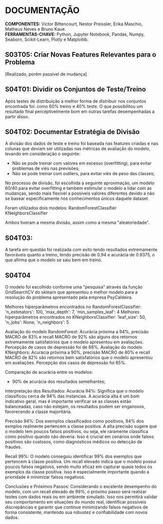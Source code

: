# DOCUMENTAÇÃO
**COMPONENTES:** Victor Bittencourt, Nestor Preissler, Erika Maschio, Matheus Neves e Bruno Kaue.  
**FERRAMENTAS-CHAVE:** Python, Jupyter Notebook, Pandas, Numpy, Seaborn, Scikit-Learn, Plotly e Matplotlib.

## S03T05: Criar Novas Features Relevantes para o Problema
[Realizado, porém passível de mudança]

## S04T01: Dividir os Conjuntos de Teste/Treino
Após testes de distribuição a melhor forma de distribuir nos conjuntos encontrada foi: como 60% treino e 40% teste. O que possibilitou um resultado final perceptivelmente bom em outras tarefas desempenhadas a partir disso. 

## S04T02: Documentar Estratégia de Divisão
A divisão dos dados de teste e treino foi baseada nas features criadas e nas colunas que deviam ser utilizadas nas métricas de avaliação do modelo, levando em consideração o seguinte:
- Não se pode treinar com valores em excesso (overfitting), para evitar problemas de viés nas previsões;
- Não se pode treinar com outliers, para evitar viés de peso das classes;

No processo de divisão, foi escolhida a seguinte aproximação, um modelo 60/40 para evitar overfitting e também estimular o modelo a lidar com as mudanças, sendo mais flexível a possíveis valores diferentes devido a não se basear especificamente nos conhecimentos únicos daquele dataset.

Foram utilizados dois modelos:
    RandomForestClassifier
    KNeighborsClassifier

Ambos tiveram a mesma divisão, assim como a mesma "aleatoriedade".

## S04T03: 
A tarefa em questão foi realizada com exito tendo resultados extremamente favoráveis quanto a treino, tendo precisão de 0.94 e acurácia de 0.9375, o que  afirma que o modelo se saiu bem em treino. 

## S04T04
 O modelo foi escolhido conforme uma "pesquisa" através da função GridSearchCV do sklearn que apresentou o melhor modelo para a resolução do problema apresentado pela empresa PsyCaldeira.
  
Melhores hiperparâmetros encontrados no RandomForestClassifier: 'n_estimators': 100,  'max_depth': 7, 'min_samples_leaf': 4
Melhores hiperparâmetros encontrados no KNeighborsClassifier: 'leaf_size': 50, 'n_jobs': None, 'n_neighbors': 5

Avaliação do modelo RandomForest: Acurácia próxima a 94%, precisão MACRO de 83% e recall MACRO de 92% são alguns dos retornos extremamente satisfatórios que o modelo apresentou em avaliações. Percepção de casos de depressão foi de 68%.
Avaliação do modelo KNeighbors: Acurácia próxima a 90%, precisão MACRO de 80% e recall MACRO de 82% são retornos bem satisfatórios que o modelo apresentou em avaliações. Percepção dos casos de depressão foi 65%.

Comparação de acurácia entre os modelos:
- 90% de acurácia dos resultados semelhantes;

Interpretação dos Resultados:
Acurácia 94%: Significa que o modelo classificou cerca de 94% das instancias. A acurácia alta é um bom indicativo geral, mas é importante verificar se as classes estão balanceadas, caso não estejam, os resultados podem ser enganosos, favorecendo a classe majoritária.

Precisão 94%: Dos exemplos classificados como positivos, 94% dos exmplos realmente pertencem a classe positiva. A alta precisão sugere que o modelo tem poucos falsos positivos, ou seja, ele raramente classifica como positivo quando não deveria. Isso é crucial em cenários onde falsos positivos são custosos, como diagnósticos médicos ou detecção de fraudes.


Recall 99%: O modelo conseguiu identificar 99% dos exemplos que pertencem à classe positiva. Um recall elevado indica que o modelo possui poucos falsos negativos, sendo muito eficaz em capturar quase todos os exemplos da classe positiva. Isso é especialmente importante quando a prioridade é minimizar falsos negativos.

Conclusões e Próximos Passos: Considerando o excelente desempenho do modelo, com um recall elevado de 99%, o próximo passo será realizar testes com dados reais ou em ambiente simulado. Isso nos permitirá validar seu comportamento em situações do mundo real, identificar possíveis discrepâncias e garantir que continue minimizando falsos negativos de forma consistente, mantendo sua robustez e confiabilidade com novos dados.